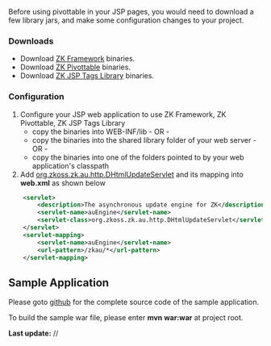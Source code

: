 

Before using pivottable in your JSP pages, you would need to download a
few library jars, and make some configuration changes to your project.

### Downloads

- Download [ZK Framework](http://www.zkoss.org/download/zk.dsp)
  binaries.
- Download [ZK Pivottable](http://www.zkoss.org/download/zkpivottable.dsp) binaries.
- Download [ZK JSP Tags Library](http://www.zkoss.org/download/zkjsp.dsp) binaries.

### Configuration

1.  Configure your JSP web application to use ZK Framework, ZK
    Pivottable, ZK JSP Tags Library
    - copy the binaries into WEB-INF/lib - OR -
    - copy the binaries into the shared library folder of your web
      server - OR -
    - copy the binaries into one of the folders pointed to by your web
      application's classpath
2.  Add [org.zkoss.zk.au.http.DHtmlUpdateServlet](https://www.zkoss.org/javadoc/latest/zk/org/zkoss/zk/au/http/DHtmlUpdateServlet.html) and
    its mapping into **web.xml** as shown below

```xml
    <servlet>
        <description>The asynchronous update engine for ZK</description>
        <servlet-name>auEngine</servlet-name>
        <servlet-class>org.zkoss.zk.au.http.DHtmlUpdateServlet</servlet-class>
    </servlet>
    <servlet-mapping>
        <servlet-name>auEngine</servlet-name>
        <url-pattern>/zkau/*</url-pattern>
    </servlet-mapping>
```

## Sample Application

Please goto
[github](https://github.com/leeyt/ZKSmalltalk/tree/master/zkpvtjsp/) for
the complete source code of the sample application.

To build the sample war file, please enter **mvn war:war** at project
root.

**Last update:** //

